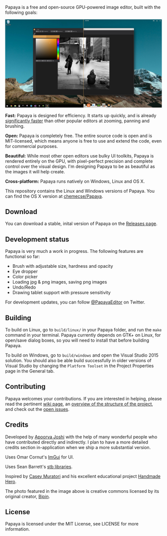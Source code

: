 Papaya is a free and open-source GPU-powered image editor, built with the following goals:

![screenshot 1](/web/img.0.0.jpg?raw=true)

**Fast:** Papaya is designed for efficiency. It starts up quickly, and is already [significantly faster](http://apoorvaj.io/building-a-fast-modern-image-editor.html) than other popular editors at zooming, panning and brushing.

**Open:** Papaya is completely free. The entire source code is open and is MIT-licensed, which means anyone is free to use and extend the code, even for commercial purposes.

**Beautiful:** While most other open editors use bulky UI toolkits, Papaya is rendered entirely on the GPU, with pixel-perfect precision and complete control over the visual design. I'm designing Papaya to be as beautiful as the images it will help create.

**Cross-platform:** Papaya runs natively on Windows, Linux and OS X.

This repository contains the Linux and Windows versions of Papaya. You can find the OS X version at [chemecse/Papaya](https://github.com/chemecse/Papaya).

Download
--------

You can download a stable, inital version of Papaya on the [Releases page](https://github.com/ApoorvaJ/Papaya/releases).

Development status
------------------

Papaya is very much a work in progress. The following features are functional so far:
* Brush with adjustable size, hardness and opacity
* Eye dropper
* Color picker
* Loading jpg & png images, saving png images
* Undo/Redo
* Drawing tablet support with pressure sensitivity

For development updates, you can follow [@PapayaEditor](https://twitter.com/PapayaEditor) on Twitter.

Building
--------

To build on Linux, go to `build/linux/` in your Papaya folder, and run the `make` command in your terminal. Papaya currently depends on GTK+ on Linux, for open/save dialog boxes, so you will need to install that before building Papaya.

To build on Windows, go to `build/windows` and open the Visual Studio 2015 solution. You should also be able build successfully in older versions of Visual Studio by changing the `Platform Toolset` in the Project Properties page in the General tab.

Contributing
------------

Papaya welcomes your contributions. If you are interested in helping, please read the pertinent [wiki page](https://github.com/ApoorvaJ/Papaya/wiki/Contributing-to-Papaya), an [overview of the structure of the project](https://github.com/ApoorvaJ/Papaya/wiki/Project-structure), and check out the [open issues](https://github.com/ApoorvaJ/Papaya/issues).

Credits
------

Developed by [Apoorva Joshi](http://apoorvaj.io/) with the help of many wonderful people who have contributed directly and indirectly. I plan to have a more detailed credits section in-application when we ship a more substantial version.

Uses Omar Cornut's [ImGui](https://github.com/ocornut/imgui) for UI.

Uses Sean Barrett's [stb libraries](https://github.com/nothings/stb).

Inspired by [Casey Muratori](http://mollyrocket.com/casey/about.html) and his excellent educational project [Handmade Hero](https://handmadehero.org/).

The photo featured in the image above is creative commons licensed by its original creator, [Bipin](https://www.flickr.com/photos/brickartisan/16846948646/in/photostream/).

License
-------

Papaya is licensed under the MIT License, see LICENSE for more information.
